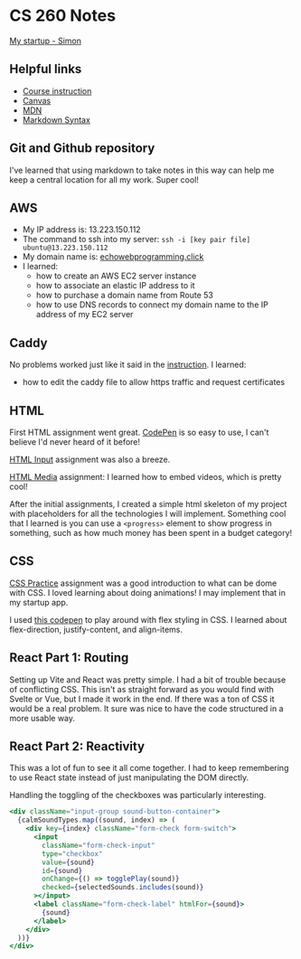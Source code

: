# CS 260 Notes

[My startup - Simon](https://simon.cs260.click)

## Helpful links

- [Course instruction](https://github.com/webprogramming260)
- [Canvas](https://byu.instructure.com)
- [MDN](https://developer.mozilla.org)
- [Markdown Syntax](https://docs.github.com/en/get-started/writing-on-github/getting-started-with-writing-and-formatting-on-github/basic-writing-and-formatting-syntax)

## Git and Github repository

I've learned that using markdown to take notes in this way can help me keep a central location for all my work. Super cool!

## AWS

- My IP address is: 13.223.150.112
- The command to ssh into my server: `ssh -i [key pair file] ubuntu@13.223.150.112`
- My domain name is: [echowebprogramming.click](http://echowebprogramming.click)
- I learned:
  - how to create an AWS EC2 server instance
  - how to associate an elastic IP address to it
  - how to purchase a domain name from Route 53
  - how to use DNS records to connect my domain name to the IP address of my EC2 server

## Caddy

No problems worked just like it said in the [instruction](https://github.com/webprogramming260/.github/blob/main/profile/webServers/https/https.md).
I learned:
- how to edit the caddy file to allow https traffic and request certificates

## HTML

First HTML assignment went great. [CodePen](https://codepen.io/hkamm123/pen/VYvoxqB) is so easy to use, I can't believe I'd never heard of it before!

[HTML Input](https://codepen.io/hkamm123/pen/JoGPdvm) assignment was also a breeze.

[HTML Media](https://codepen.io/hkamm123/pen/JoGPZwm) assignment: I learned how to embed videos, which is pretty cool!

After the initial assignments, I created a simple html skeleton of my project with placeholders for all the technologies I will implement. Something cool that I learned is you can use a `<progress>` element to show progress in something, such as how much money has been spent in a budget category!

## CSS

[CSS Practice](https://codepen.io/hkamm123/pen/OPMLwpW) assignment was a good introduction to what can be dome with CSS. I loved learning about doing animations! I may implement that in my startup app.

I used [this codepen](https://codepen.io/hkamm123/pen/MYKadzN) to play around with flex styling in CSS. I learned about flex-direction, justify-content, and align-items.

## React Part 1: Routing

Setting up Vite and React was pretty simple. I had a bit of trouble because of conflicting CSS. This isn't as straight forward as you would find with Svelte or Vue, but I made it work in the end. If there was a ton of CSS it would be a real problem. It sure was nice to have the code structured in a more usable way.

## React Part 2: Reactivity

This was a lot of fun to see it all come together. I had to keep remembering to use React state instead of just manipulating the DOM directly.

Handling the toggling of the checkboxes was particularly interesting.

```jsx
<div className="input-group sound-button-container">
  {calmSoundTypes.map((sound, index) => (
    <div key={index} className="form-check form-switch">
      <input
        className="form-check-input"
        type="checkbox"
        value={sound}
        id={sound}
        onChange={() => togglePlay(sound)}
        checked={selectedSounds.includes(sound)}
      ></input>
      <label className="form-check-label" htmlFor={sound}>
        {sound}
      </label>
    </div>
  ))}
</div>
```
